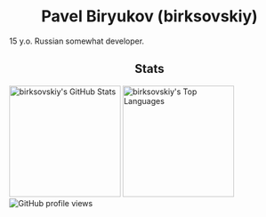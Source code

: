 <h1 align="center">Pavel Biryukov (birksovskiy)</h1>
15 y.o. Russian somewhat developer.

<h2 align="center">Stats</h2>
<a href="https://github.com/anuraghazra/github-readme-stats"><img alt="birksovskiy's GitHub Stats" src="https://github-readme-stats.vercel.app/api?username=birksovskiy&title_color=ea9a97&icon_color=9ccfd8&text_color=e0def4&bg_color=232136&show_icons=true&hide_border=true" height="200"></img></a>
<a href="https://github.com/anuraghazra/github-readme-stats"><img alt="birksovskiy's Top Languages" src="https://github-readme-stats.vercel.app/api/top-langs?username=birksovskiy&title_color=ea9a97&icon_color=9ccfd8&text_color=e0def4&bg_color=232136&layout=donut&hide_border=true" height="200"></img></a>
<img alt="GitHub profile views" src="https://komarev.com/ghpvc/?username=birksovskiy&color=9400d3"></img>
